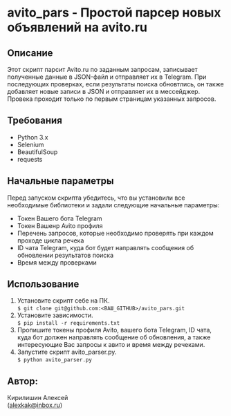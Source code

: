 # avito_pars - Простой парсер новых объявлений на avito.ru

## Описание
Этот скрипт парсит Avito.ru по заданным запросам, записывает полученные данные в JSON-файл и отправляет их в Telegram. При последующих проверках, если результаты поиска обновтлись, он также добавляет новые записи в JSON и отправляет их в мессейджер. Провека проходит только по первым страницам указанных запросов.

## Требования
* Python 3.x
* Selenium
* BeautifulSoup
* requests

## Начальные параметры
Перед запуском скрипта убедитесь, что вы установили все необходимые библиотеки и задали следующие начальные параметры:
- Токен Вашего бота Telegram
- Токен Вашенр Avito профиля
- Перечень запросов, которые необходимо проверять при каждом проходе цикла речека
- ID чата Telegram, куда бот будет направлять сообщения об обновлении результатов поиска
- Время между проверками

## Использование
1. Установите скрипт себе на ПК.  
`$ git clone git@github.com:<ВАШ_GITHUB>/avito_pars.git`
2. Установите зависимости.  
`$ pip install -r requirements.txt`
3. Пропишите токены профиля Avito, вашего бота Telegram, ID чата, куда бот должен направлять сообщение об обновления, а также интересующие Вас запросы к авито и время между речеками.
4. Запустите скрипт avito_parser.py.  
`$ python avito_parser.py`

## Автор:
Кирилишин Алексей  
(alexkak@inbox.ru)